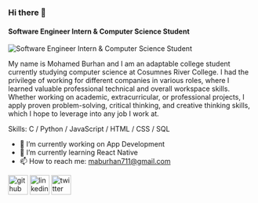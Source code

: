 ### Hi there 👋
#### Software Engineer Intern & Computer Science Student
![Software Engineer Intern & Computer Science Student](https://media-exp1.licdn.com/dms/image/C4E16AQEjZiddOb3Lpw/profile-displaybackgroundimage-shrink_200_800/0/1633737226155?e=1645660800&v=beta&t=waBlNc218e6IxjHOXd5zjzmWSbVWQWR9p55sEGLLNLY)

My name is Mohamed Burhan and I am an adaptable college student currently studying computer science at Cosumnes River College. I had the privilege of working for different companies in various roles, where I learned valuable professional technical and overall workspace skills. Whether working on academic, extracurricular, or professional projects, I apply proven problem-solving, critical thinking, and creative thinking skills, which I hope to leverage into any job I work at.

Skills: C / Python / JavaScript / HTML / CSS / SQL

- 🔭 I’m currently working on App Development  
- 🌱 I’m currently learning React Native 
- 📫 How to reach me: maburhan711@gmail.com 


[<img src='https://cdn.jsdelivr.net/npm/simple-icons@3.0.1/icons/github.svg' alt='github' height='40'>](https://github.com/MohamedBu)  [<img src='https://cdn.jsdelivr.net/npm/simple-icons@3.0.1/icons/linkedin.svg' alt='linkedin' height='40'>](https://www.linkedin.com/in/mohamed-burhan-/)  [<img src='https://cdn.jsdelivr.net/npm/simple-icons@3.0.1/icons/twitter.svg' alt='twitter' height='40'>](https://twitter.com/Technomo_)  








